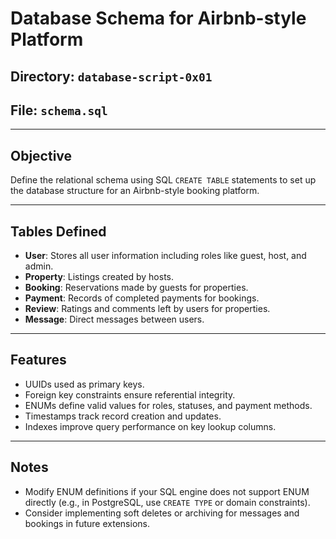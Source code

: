 # Database Schema for Airbnb-style Platform

## Directory: `database-script-0x01`
## File: `schema.sql`

---

## Objective

Define the relational schema using SQL `CREATE TABLE` statements to set up the database structure for an Airbnb-style booking platform.

---

## Tables Defined

- **User**: Stores all user information including roles like guest, host, and admin.
- **Property**: Listings created by hosts.
- **Booking**: Reservations made by guests for properties.
- **Payment**: Records of completed payments for bookings.
- **Review**: Ratings and comments left by users for properties.
- **Message**: Direct messages between users.

---

## Features

- UUIDs used as primary keys.
- Foreign key constraints ensure referential integrity.
- ENUMs define valid values for roles, statuses, and payment methods.
- Timestamps track record creation and updates.
- Indexes improve query performance on key lookup columns.

---

## Notes

- Modify ENUM definitions if your SQL engine does not support ENUM directly (e.g., in PostgreSQL, use `CREATE TYPE` or domain constraints).
- Consider implementing soft deletes or archiving for messages and bookings in future extensions.

